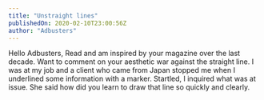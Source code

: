 ```yaml
---
title: "Unstraight lines"
publishedOn: 2020-02-10T23:00:56Z
author: "Adbusters"
---
```


Hello Adbusters,
Read and am inspired by your magazine over the last decade.
Want to comment on your aesthetic war against the straight line.
I was at my job and a client who came from Japan stopped me when I underlined some information with a marker. Startled, I inquired what was at issue. She said how did you learn to draw that line so quickly and clearly.

